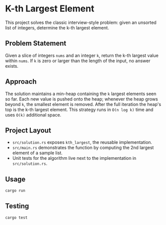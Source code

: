 # K-th Largest Element

This project solves the classic interview-style problem: given an unsorted list of integers, determine the k-th largest element.

## Problem Statement

Given a slice of integers `nums` and an integer `k`, return the k-th largest value within `nums`. If `k` is zero or larger than the length of the input, no answer exists.

## Approach

The solution maintains a min-heap containing the `k` largest elements seen so far. Each new value is pushed onto the heap; whenever the heap grows beyond `k`, the smallest element is removed. After the full iteration the heap's top is the k-th largest element. This strategy runs in `O(n log k)` time and uses `O(k)` additional space.

## Project Layout

- `src/solution.rs` exposes `kth_largest`, the reusable implementation.
- `src/main.rs` demonstrates the function by computing the 2nd largest element of a sample list.
- Unit tests for the algorithm live next to the implementation in `src/solution.rs`.

## Usage

```bash
cargo run
```

## Testing

```bash
cargo test
```
